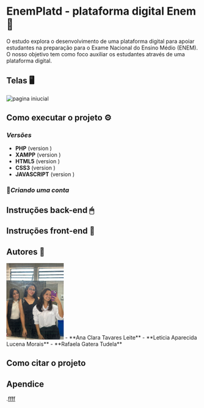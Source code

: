 # EnemPlatd - plataforma digital Enem📌

O estudo explora o desenvolvimento de uma plataforma digital para apoiar 
estudantes na preparação para o Exame Nacional do Ensino Médio (ENEM). 
O nosso objetivo tem como foco auxiliar os estudantes através de uma plataforma digital.

## Telas 🖥
![pagina iniucial](..)

## Como executar o projeto ⚙
### *Versões*
- **PHP** (version )
- **XAMPP** (version )
- **HTML5** (version )
- **CSS3** (version )
- **JAVASCRIPT** (version )

### 🚀*Criando uma conta*

## Instruções back-end 🖱

## Instruções front-end 📃

## Autores 🤝
<img src="autores.jpeg" alt="Autores" width="150"/>
- **Ana Clara Tavares Leite**
- **Leticia Aparecida Lucena Morais**
- **Rafaela Gatera Tudela**


## Como citar o projeto

## Apendice 
.[ffff](apendice.pdf)
